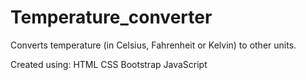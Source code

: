 # Temperature_converter

Converts temperature (in Celsius, Fahrenheit or Kelvin) to other units.

Created using:
HTML
CSS
Bootstrap
JavaScript
